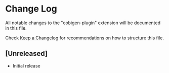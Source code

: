 # Change Log

All notable changes to the "cobigen-plugin" extension will be documented in this file.

Check [Keep a Changelog](http://keepachangelog.com/) for recommendations on how to structure this file.

## [Unreleased]

- Initial release